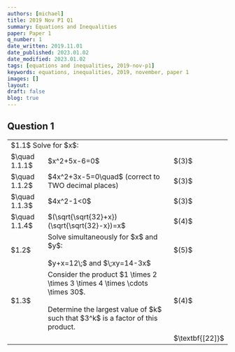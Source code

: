 ```yaml
---
authors: [michael]
title: 2019 Nov P1 Q1
summary: Equations and Inequalities
paper: Paper 1
q_number: 1
date_written: 2019.11.01
date_published: 2023.01.02
date_modified: 2023.01.02
tags: [equations and inequalities, 2019-nov-p1]
keywords: equations, inequalities, 2019, november, paper 1
images: []
layout:
draft: false
blog: true
---
```


## Question 1

<table className="border-collapse">
  <tbody>
    <tr>
      <td colSpan="3">$1.1$ Solve for $x$:</td>
    </tr> 
    <tr>   
      <td>$\quad 1.1.1$</td>
      <td>$x^2+5x-6=0$</td>
      <td>$(3)$</td>
    </tr>
    <tr>
      <td>$\quad 1.1.2$</td>
      <td>$4x^2+3x-5=0\quad$ (correct to TWO decimal places)</td>
      <td>$(3)$</td>
    </tr>
    <tr>
      <td>$\quad 1.1.3$</td>
      <td>$4x^2-1<0$</td>
      <td>$(3)$</td>
    </tr>
    <tr>
      <td>$\quad 1.1.4$</td>
      <td>$(\sqrt{\sqrt{32}+x})(\sqrt{\sqrt{32}-x})=x$</td>
      <td>$(4)$</td>
    </tr>
    <tr></tr>
    <tr>
      <td>$1.2$</td>
      <td rowSpan="2">Solve simultaneously for $x$ and $y$:<br></br>$y+x=12\;$ and $\;xy=14-3x$</td>
      <td>$(5)$</td>
    </tr>
    <tr></tr>
    <tr>
      <td>$1.3$</td>
      <td rowSpan="2">Consider the product $1 \times 2 \times 3 \times 4 \times \cdots \times 30$.<br></br>Determine the largest value of $k$ such that $3^k$ is a factor of this product.</td>
      <td>$(4)$</td>
    </tr> 
    <tr></tr>
    <tr>
      <td></td>
      <td></td>
      <td>$\textbf{[22]}$</td>
    </tr>
  </tbody>
</table>
